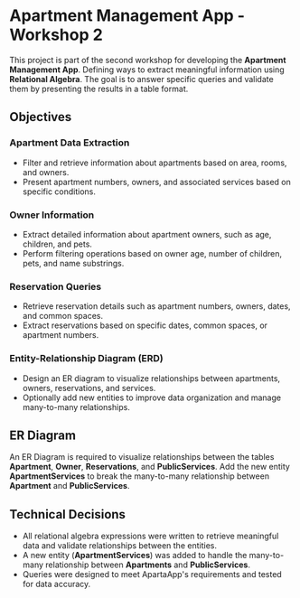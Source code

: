 # Apartment Management App - Workshop 2

This project is part of the second workshop for developing the **Apartment Management App**. Defining ways to extract meaningful information using **Relational Algebra**. The goal is to answer specific queries and validate them by presenting the results in a table format.

## Objectives

### Apartment Data Extraction
- Filter and retrieve information about apartments based on area, rooms, and owners.
- Present apartment numbers, owners, and associated services based on specific conditions.

### Owner Information
- Extract detailed information about apartment owners, such as age, children, and pets.
- Perform filtering operations based on owner age, number of children, pets, and name substrings.

### Reservation Queries
- Retrieve reservation details such as apartment numbers, owners, dates, and common spaces.
- Extract reservations based on specific dates, common spaces, or apartment numbers.

### Entity-Relationship Diagram (ERD)
- Design an ER diagram to visualize relationships between apartments, owners, reservations, and services.
- Optionally add new entities to improve data organization and manage many-to-many relationships.

## ER Diagram

An ER Diagram is required to visualize relationships between the tables **Apartment**, **Owner**, **Reservations**, and **PublicServices**. Add the new entity **ApartmentServices** to break the many-to-many relationship between **Apartment** and **PublicServices**.

## Technical Decisions
- All relational algebra expressions were written to retrieve meaningful data and validate relationships between the entities.
- A new entity (**ApartmentServices**) was added to handle the many-to-many relationship between **Apartments** and **PublicServices**.
- Queries were designed to meet ApartaApp's requirements and tested for data accuracy.
